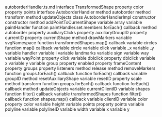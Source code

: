 autoborderHandler.ts.md
interface TransformedShape
	property color
	property points
interface AutoborderHandler
	method autoborder
	method transform
	method updateObjects
class AutoborderHandlerImpl
	constructor constructor
	method addPointToCurrentShape
		variable array
		variable paintHandler
		function paintHandler.set.members.forEach() callback
	method autoborder
	property auxiliaryClicks
	property auxiliaryGroupID
	property currentID
	property currentShape
	method drawMarkers
		variable svgNamespace
		function transformedShapes.map() callback
			variable circles
				function map() callback
					variable circle
					variable click
						variable _x
						variable _y
						variable handler
						variable i
						variable landmarks
						variable sign
						variable way
						variable wayPoint
					property click
					variable dblclick
					property dblclick
					variable x
					variable y
			variable group
	property enabled
	property frameContent
	property groups
	property listeners
	method release
	method removeMarkers
		function groups.forEach() callback
			function forEach() callback
			variable groupID
	method resetAuxiliaryShape
		variable resetID
	property scale
	method transform
		function groups.forEach() callback
			function forEach() callback
	method updateObjects
		variable currentClientID
		variable shapes
			function filter() callback
		variable transformedShapes
			function filter() callback
			function shapes.map() callback
				variable clientID
				variable color
				property color
				variable height
				variable points
				property points
				variable polyline
				variable polylineID
				variable width
				variable x
				variable y
